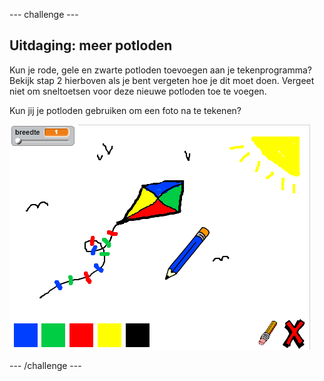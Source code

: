 --- challenge ---

## Uitdaging: meer potloden

Kun je rode, gele en zwarte potloden toevoegen aan je tekenprogramma? Bekijk stap 2 hierboven als je bent vergeten hoe je dit moet doen. Vergeet niet om sneltoetsen voor deze nieuwe potloden toe te voegen.

Kun jij je potloden gebruiken om een foto na te tekenen?

![screenshot](images/paint-final.png)

--- /challenge ---